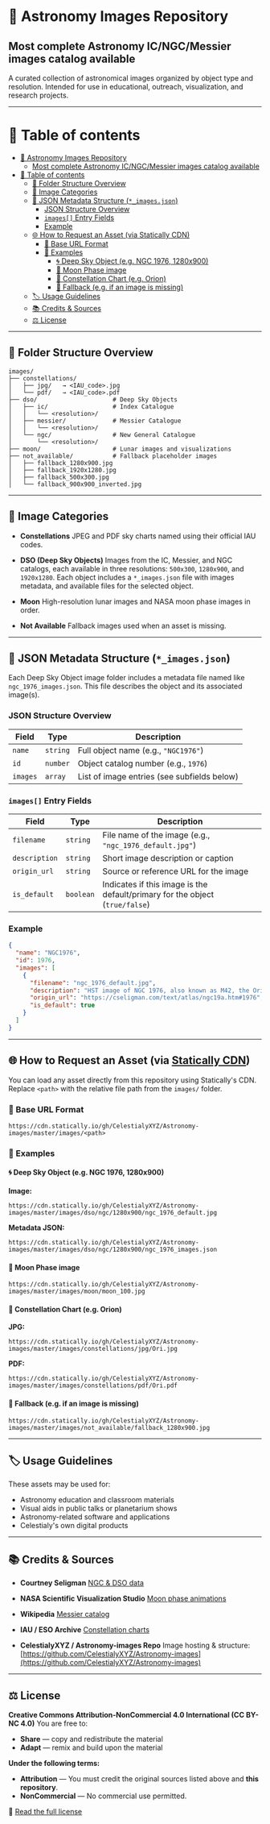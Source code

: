 # 🌌 Astronomy Images Repository
## Most complete Astronomy IC/NGC/Messier images catalog available

A curated collection of astronomical images organized by object type and resolution. Intended for use in educational, outreach, visualization, and research projects.

---
# 🌌 Table of contents

- [🌌 Astronomy Images Repository](#-astronomy-images-repository)
  - [Most complete Astronomy IC/NGC/Messier images catalog available](#most-complete-astronomy-icngcmessier-images-catalog-available)
- [🌌 Table of contents](#-table-of-contents)
  - [📂 Folder Structure Overview](#-folder-structure-overview)
  - [🧭 Image Categories](#-image-categories)
  - [📄 JSON Metadata Structure (`*_images.json`)](#-json-metadata-structure-_imagesjson)
    - [JSON Structure Overview](#json-structure-overview)
    - [`images[]` Entry Fields](#images-entry-fields)
    - [Example](#example)
  - [🌐 How to Request an Asset (via Statically CDN)](#-how-to-request-an-asset-via-statically-cdn)
    - [🔗 Base URL Format](#-base-url-format)
    - [🧪 Examples](#-examples)
      - [🌀 Deep Sky Object (e.g. NGC 1976, 1280x900)](#-deep-sky-object-eg-ngc-1976-1280x900)
      - [🌙 Moon Phase image](#-moon-phase-image)
      - [🌌 Constellation Chart (e.g. Orion)](#-constellation-chart-eg-orion)
      - [🔧 Fallback (e.g. if an image is missing)](#-fallback-eg-if-an-image-is-missing)
  - [🏷️ Usage Guidelines](#️-usage-guidelines)
  - [📚 Credits \& Sources](#-credits--sources)
  - [⚖️ License](#️-license)


---
## 📂 Folder Structure Overview

```
images/
├── constellations/
│   ├── jpg/   → <IAU_code>.jpg  
│   └── pdf/   → <IAU_code>.pdf  
├── dso/                     # Deep Sky Objects
│   ├── ic/                  # Index Catalogue
│   │   └── <resolution>/
│   ├── messier/             # Messier Catalogue
│   │   └── <resolution>/
│   └── ngc/                 # New General Catalogue
│       └── <resolution>/
├── moon/                    # Lunar images and visualizations
├── not_available/           # Fallback placeholder images
│   ├── fallback_1280x900.jpg
│   ├── fallback_1920x1280.jpg
│   ├── fallback_500x300.jpg
│   └── fallback_900x900_inverted.jpg
```

---

## 🧭 Image Categories

* **Constellations**
  JPEG and PDF sky charts named using their official IAU codes.

* **DSO (Deep Sky Objects)**
  Images from the IC, Messier, and NGC catalogs, each available in three resolutions: `500x300`, `1280x900`, and `1920x1280`.
  Each object includes a `*_images.json` file with images metadata, and available files for the selected object.

* **Moon**
  High-resolution lunar images and NASA moon phase images in order.

* **Not Available**
  Fallback images used when an asset is missing.

---

## 📄 JSON Metadata Structure (`*_images.json`)

Each Deep Sky Object image folder includes a metadata file named like `ngc_1976_images.json`. This file describes the object and its associated image(s).

### JSON Structure Overview

| Field    | Type     | Description                                 |
| -------- | -------- | ------------------------------------------- |
| `name`   | `string` | Full object name (e.g., `"NGC1976"`)        |
| `id`     | `number` | Object catalog number (e.g., `1976`)        |
| `images` | `array`  | List of image entries (see subfields below) |

### `images[]` Entry Fields

| Field         | Type      | Description                                                                  |
| ------------- | --------- | ---------------------------------------------------------------------------- |
| `filename`    | `string`  | File name of the image (e.g., `"ngc_1976_default.jpg"`)                      |
| `description` | `string`  | Short image description or caption                                           |
| `origin_url`  | `string`  | Source or reference URL for the image                                        |
| `is_default`  | `boolean` | Indicates if this image is the default/primary for the object (`true/false`) |

### Example

```json
{
  "name": "NGC1976",
  "id": 1976,
  "images": [
    {
      "filename": "ngc_1976_default.jpg",
      "description": "HST image of NGC 1976, also known as M42, the Orion Nebula",
      "origin_url": "https://cseligman.com/text/atlas/ngc19a.htm#1976",
      "is_default": true
    }
  ]
}
```

---

## 🌐 How to Request an Asset (via [Statically CDN](https://statically.io))

You can load any asset directly from this repository using Statically's CDN. Replace `<path>` with the relative file path from the `images/` folder.

### 🔗 Base URL Format

```
https://cdn.statically.io/gh/CelestialyXYZ/Astronomy-images/master/images/<path>
```

### 🧪 Examples

#### 🌀 Deep Sky Object (e.g. NGC 1976, 1280x900)

**Image:**

```
https://cdn.statically.io/gh/CelestialyXYZ/Astronomy-images/master/images/dso/ngc/1280x900/ngc_1976_default.jpg
```

**Metadata JSON:**

```
https://cdn.statically.io/gh/CelestialyXYZ/Astronomy-images/master/images/dso/ngc/1280x900/ngc_1976_images.json
```

#### 🌙 Moon Phase image

```
https://cdn.statically.io/gh/CelestialyXYZ/Astronomy-images/master/images/moon/moon_100.jpg
```

#### 🌌 Constellation Chart (e.g. Orion)

**JPG:**

```
https://cdn.statically.io/gh/CelestialyXYZ/Astronomy-images/master/images/constellations/jpg/Ori.jpg
```

**PDF:**

```
https://cdn.statically.io/gh/CelestialyXYZ/Astronomy-images/master/images/constellations/pdf/Ori.pdf
```

#### 🔧 Fallback (e.g. if an image is missing)

```
https://cdn.statically.io/gh/CelestialyXYZ/Astronomy-images/master/images/not_available/fallback_1280x900.jpg
```

---

## 🏷️ Usage Guidelines

These assets may be used for:

* Astronomy education and classroom materials
* Visual aids in public talks or planetarium shows
* Astronomy-related software and applications
* Celestialy's own digital products

---

## 📚 Credits & Sources

* **Courtney Seligman**
  [NGC & DSO data](https://cseligman.com/text/atlas.htm)

* **NASA Scientific Visualization Studio**
  [Moon phase animations](https://svs.gsfc.nasa.gov/4310)

* **Wikipedia**
  [Messier catalog](https://en.wikipedia.org/wiki/Messier_object)

* **IAU / ESO Archive**
  [Constellation charts](https://iauarchive.eso.org/public/themes/constellations/)

* **CelestialyXYZ / Astronomy-images Repo**
  Image hosting & structure: [https://github.com/CelestialyXYZ/Astronomy-images](https://github.com/CelestialyXYZ/Astronomy-images)

---

## ⚖️ License

**Creative Commons Attribution-NonCommercial 4.0 International (CC BY-NC 4.0)**
You are free to:

* **Share** — copy and redistribute the material
* **Adapt** — remix and build upon the material

**Under the following terms:**

* **Attribution** — You must credit the original sources listed above and **this repository**.
* **NonCommercial** — No commercial use permitted.

🔗 [Read the full license](https://creativecommons.org/licenses/by-nc/4.0/)